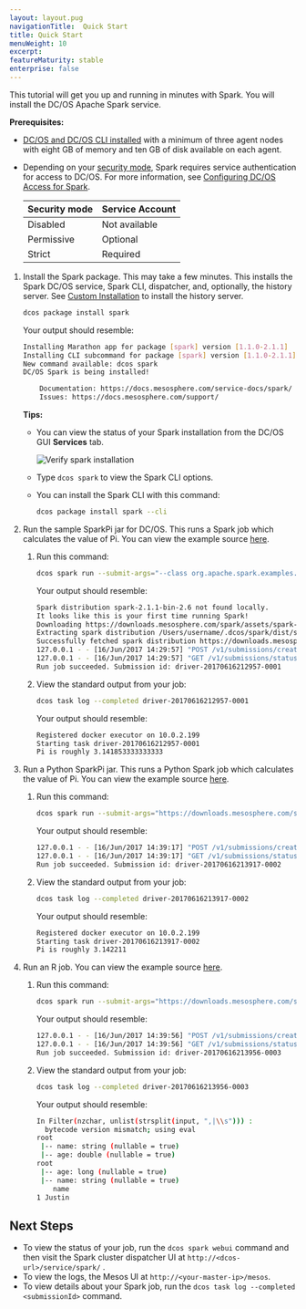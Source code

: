 ```yaml
---
layout: layout.pug
navigationTitle:  Quick Start
title: Quick Start
menuWeight: 10
excerpt:
featureMaturity: stable
enterprise: false
---
```


<!-- This source repo for this topic is https://github.com/mesosphere/spark-build -->


This tutorial will get you up and running in minutes with Spark. You will install the DC/OS Apache Spark service.

**Prerequisites:**

-  [DC/OS and DC/OS CLI installed](/1.9/installing/) with a minimum of three agent nodes with eight GB of memory and ten GB of disk available on each agent.
-  Depending on your [security mode](/1.9/overview/security/security-modes/), Spark requires service authentication for access to DC/OS. For more information, see [Configuring DC/OS Access for Spark](https://docs.mesosphere.com/service-docs/spark/spark-auth/).

   | Security mode | Service Account |
   |---------------|-----------------------|
   | Disabled      | Not available   |
   | Permissive    | Optional   |
   | Strict        | Required |


1.  Install the Spark package. This may take a few minutes. This installs the Spark DC/OS service, Spark CLI, dispatcher, and, optionally, the history server. See [Custom Installation](/service-docs/spark/v1.0.9-2.1.0-1/install/#custom) to install the history server.

    ```bash
    dcos package install spark
    ```
    
    Your output should resemble:
    
    ```bash
    Installing Marathon app for package [spark] version [1.1.0-2.1.1]
    Installing CLI subcommand for package [spark] version [1.1.0-2.1.1]
    New command available: dcos spark
    DC/OS Spark is being installed!
    
    	Documentation: https://docs.mesosphere.com/service-docs/spark/
    	Issues: https://docs.mesosphere.com/support/
    ```
   
    **Tips:** 
    
    -  You can view the status of your Spark installation from the DC/OS GUI **Services** tab.
       
       ![Verify spark installation](/service-docs/spark/v1.1.1-2.2.0/img/spark-gui-install.png)
       
    -  Type `dcos spark` to view the Spark CLI options.
    -  You can install the Spark CLI with this command:
     
       ```bash
       dcos package install spark --cli
       ```

1.  Run the sample SparkPi jar for DC/OS. This runs a Spark job which calculates the value of Pi. You can view the example source [here](https://downloads.mesosphere.com/spark/assets/spark-examples_2.11-2.0.1.jar). 

    1.  Run this command: 

        ```bash
        dcos spark run --submit-args="--class org.apache.spark.examples.SparkPi https://downloads.mesosphere.com/spark/assets/spark-examples_2.11-2.0.1.jar 30"
        ```
        
        Your output should resemble:
        
        ```bash
        Spark distribution spark-2.1.1-bin-2.6 not found locally.
        It looks like this is your first time running Spark!
        Downloading https://downloads.mesosphere.com/spark/assets/spark-2.1.1-bin-2.6.tgz...
        Extracting spark distribution /Users/username/.dcos/spark/dist/spark-2.1.1-bin-2.6.tgz...
        Successfully fetched spark distribution https://downloads.mesosphere.com/spark/assets/spark-2.1.1-bin-2.6.tgz!
        127.0.0.1 - - [16/Jun/2017 14:29:57] "POST /v1/submissions/create HTTP/1.1" 200 -
        127.0.0.1 - - [16/Jun/2017 14:29:57] "GET /v1/submissions/status/driver-20170616212957-0001 HTTP/1.1" 200 -
        Run job succeeded. Submission id: driver-20170616212957-0001
        ```
        
    1.  View the standard output from your job:
    
        ```bash
        dcos task log --completed driver-20170616212957-0001
        ```
        
        Your output should resemble:
        
        ```bash
        Registered docker executor on 10.0.2.199
        Starting task driver-20170616212957-0001
        Pi is roughly 3.141853333333333
        ```

1.  Run a Python SparkPi jar. This runs a Python Spark job which calculates the value of Pi. You can view the example source [here](https://downloads.mesosphere.com/spark/examples/pi.py). 

    1.  Run this command:
    
        ```bash
        dcos spark run --submit-args="https://downloads.mesosphere.com/spark/examples/pi.py 30"
        ``` 
        
        Your output should resemble:
        
        ```bash
        127.0.0.1 - - [16/Jun/2017 14:39:17] "POST /v1/submissions/create HTTP/1.1" 200 -
        127.0.0.1 - - [16/Jun/2017 14:39:17] "GET /v1/submissions/status/driver-20170616213917-0002 HTTP/1.1" 200 -
        Run job succeeded. Submission id: driver-20170616213917-0002
        ```
        
    1.  View the standard output from your job:
    
        ```bash
        dcos task log --completed driver-20170616213917-0002
        ```
        
        Your output should resemble:
        
        ```bash
        Registered docker executor on 10.0.2.199
        Starting task driver-20170616213917-0002
        Pi is roughly 3.142211
        ```

1.  Run an R job. You can view the example source [here](https://downloads.mesosphere.com/spark/examples/dataframe.R). 

    1.  Run this command:
    
        ```bash
        dcos spark run --submit-args="https://downloads.mesosphere.com/spark/examples/dataframe.R"
        ```
        
        Your output should resemble:
        
        ```bash
        127.0.0.1 - - [16/Jun/2017 14:39:56] "POST /v1/submissions/create HTTP/1.1" 200 -
        127.0.0.1 - - [16/Jun/2017 14:39:56] "GET /v1/submissions/status/driver-20170616213956-0003 HTTP/1.1" 200 -
        Run job succeeded. Submission id: driver-20170616213956-0003
        ```
        
    1.  View the standard output from your job:
    
        ```bash
        dcos task log --completed driver-20170616213956-0003
        ```
        
        Your output should resemble:
        
        ```bash
        In Filter(nzchar, unlist(strsplit(input, ",|\\s"))) :
          bytecode version mismatch; using eval
        root
         |-- name: string (nullable = true)
         |-- age: double (nullable = true)
        root
         |-- age: long (nullable = true)
         |-- name: string (nullable = true)
            name
        1 Justin        
        ```

## Next Steps

- To view the status of your job, run the `dcos spark webui` command and then visit the Spark cluster dispatcher UI at `http://<dcos-url>/service/spark/` . 
- To view the logs, the Mesos UI at `http://<your-master-ip>/mesos`.
- To view details about your Spark job, run the `dcos task log --completed <submissionId>` command.
